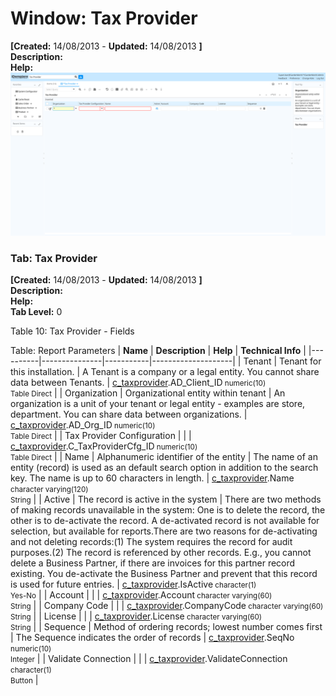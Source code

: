 # Window: Tax Provider

**[Created:** 14/08/2013 - **Updated:** 14/08/2013 **]**  
**Description:**   
**Help:**   
![](/img/docs/manual/TaxProvider-Window_iDempiere_v12.0.0.png)

### Tab: Tax Provider

**[Created:** 14/08/2013 - **Updated:** 14/08/2013 **]**   
**Description:**   
**Help:**   
**Tab Level:** 0

Table 10: Tax Provider - Fields 

Table: Report Parameters
| **Name** | **Description** | **Help** | **Technical Info** |
|----------|---------------|-----------|--------------------|
| Tenant | Tenant for this installation. | A Tenant is a company or a legal entity. You cannot share data between Tenants. | [c_taxprovider](https://idempiere-schemaspy.muriloht.com/adempiere/tables/c_taxprovider.html).AD_Client_ID<small> numeric(10) <br/> Table Direct</small> | 
| Organization | Organizational entity within tenant | An organization is a unit of your tenant or legal entity - examples are store, department. You can share data between organizations. | [c_taxprovider](https://idempiere-schemaspy.muriloht.com/adempiere/tables/c_taxprovider.html).AD_Org_ID<small> numeric(10) <br/> Table Direct</small> | 
| Tax Provider Configuration |  |  | [c_taxprovider](https://idempiere-schemaspy.muriloht.com/adempiere/tables/c_taxprovider.html).C_TaxProviderCfg_ID<small> numeric(10) <br/> Table Direct</small> | 
| Name | Alphanumeric identifier of the entity | The name of an entity (record) is used as an default search option in addition to the search key. The name is up to 60 characters in length. | [c_taxprovider](https://idempiere-schemaspy.muriloht.com/adempiere/tables/c_taxprovider.html).Name<small> character varying(120) <br/> String</small> | 
| Active | The record is active in the system | There are two methods of making records unavailable in the system: One is to delete the record, the other is to de-activate the record. A de-activated record is not available for selection, but available for reports.There are two reasons for de-activating and not deleting records:(1) The system requires the record for audit purposes.(2) The record is referenced by other records. E.g., you cannot delete a Business Partner, if there are invoices for this partner record existing. You de-activate the Business Partner and prevent that this record is used for future entries. | [c_taxprovider](https://idempiere-schemaspy.muriloht.com/adempiere/tables/c_taxprovider.html).IsActive<small> character(1) <br/> Yes-No</small> | 
| Account |  |  | [c_taxprovider](https://idempiere-schemaspy.muriloht.com/adempiere/tables/c_taxprovider.html).Account<small> character varying(60) <br/> String</small> | 
| Company Code |  |  | [c_taxprovider](https://idempiere-schemaspy.muriloht.com/adempiere/tables/c_taxprovider.html).CompanyCode<small> character varying(60) <br/> String</small> | 
| License |  |  | [c_taxprovider](https://idempiere-schemaspy.muriloht.com/adempiere/tables/c_taxprovider.html).License<small> character varying(60) <br/> String</small> | 
| Sequence | Method of ordering records; lowest number comes first | The Sequence indicates the order of records | [c_taxprovider](https://idempiere-schemaspy.muriloht.com/adempiere/tables/c_taxprovider.html).SeqNo<small> numeric(10) <br/> Integer</small> | 
| Validate Connection |  |  | [c_taxprovider](https://idempiere-schemaspy.muriloht.com/adempiere/tables/c_taxprovider.html).ValidateConnection<small> character(1) <br/> Button</small> | 


